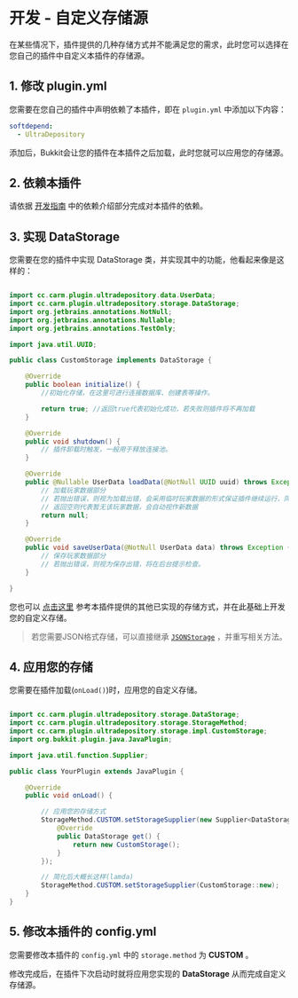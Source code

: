 # 开发 - 自定义存储源

在某些情况下，插件提供的几种存储方式并不能满足您的需求，此时您可以选择在您自己的插件中自定义本插件的存储源。

## 1. 修改 plugin.yml

您需要在您自己的插件中声明依赖了本插件，即在 `plugin.yml` 中添加以下内容：

```yaml
softdepend:
  - UltraDepository 
```

添加后，Bukkit会让您的插件在本插件之后加载，此时您就可以应用您的存储源。

## 2. 依赖本插件

请依据 [开发指南](../README.md) 中的依赖介绍部分完成对本插件的依赖。

## 3. 实现 DataStorage

您需要在您的插件中实现 DataStorage 类，并实现其中的功能，他看起来像是这样的：

```java

import cc.carm.plugin.ultradepository.data.UserData;
import cc.carm.plugin.ultradepository.storage.DataStorage;
import org.jetbrains.annotations.NotNull;
import org.jetbrains.annotations.Nullable;
import org.jetbrains.annotations.TestOnly;

import java.util.UUID;

public class CustomStorage implements DataStorage {

	@Override
	public boolean initialize() {
		//初始化存储，在这里可进行连接数据库、创建表等操作。

		return true; //返回true代表初始化成功，若失败则插件将不再加载
	}

	@Override
	public void shutdown() {
		// 插件卸载时触发，一般用于释放连接池。
	}

	@Override
	public @Nullable UserData loadData(@NotNull UUID uuid) throws Exception {
		// 加载玩家数据部分
		// 若抛出错误，则视为加载出错，会采用临时玩家数据的形式保证插件继续运行，同时在后台提示检查。
		// 返回空则代表暂无该玩家数据，会自动视作新数据
		return null;
	}

	@Override
	public void saveUserData(@NotNull UserData data) throws Exception {
		// 保存玩家数据部分
		// 若抛出错误，则视为保存出错，将在后台提示检查。
	}

}
```

您也可以 [点击这里](../../src/main/java/cc/carm/plugin/ultradepository/storage/impl) 参考本插件提供的其他已实现的存储方式，并在此基础上开发您的自定义存储。

> 若您需要JSON格式存储，可以直接继承 [`JSONStorage`](../../src/main/java/cc/carm/plugin/ultradepository/storage/impl/JSONStorage.java) ，并重写相关方法。

## 4. 应用您的存储

您需要在插件加载(`onLoad()`)时，应用您的自定义存储。

```java

import cc.carm.plugin.ultradepository.storage.DataStorage;
import cc.carm.plugin.ultradepository.storage.StorageMethod;
import cc.carm.plugin.ultradepository.storage.impl.CustomStorage;
import org.bukkit.plugin.java.JavaPlugin;

import java.util.function.Supplier;

public class YourPlugin extends JavaPlugin {

	@Override
	public void onLoad() {

		// 应用您的存储方式
		StorageMethod.CUSTOM.setStorageSupplier(new Supplier<DataStorage>() {
			@Override
			public DataStorage get() {
				return new CustomStorage();
			}
		});

		// 简化后大概长这样(lamda)
		StorageMethod.CUSTOM.setStorageSupplier(CustomStorage::new);
	}
}
```

## 5. 修改本插件的 config.yml

您需要修改本插件的 `config.yml` 中的 `storage.method` 为 **CUSTOM** 。

修改完成后，在插件下次启动时就将应用您实现的 **DataStorage** 从而完成自定义存储源。